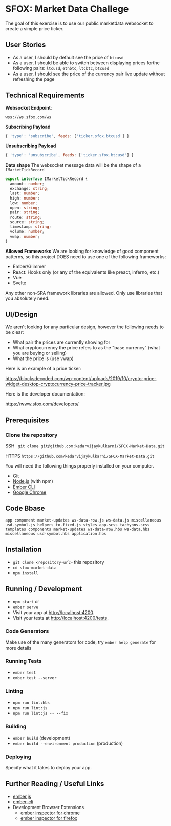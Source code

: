 # SFOX: Market Data Challege

The goal of this exercise is to use our public marketdata websocket to create a simple price ticker.

## User Stories
- As a user, I should by default see the price of `btcusd`
- As a user, I should be able to switch between displaying prices forthe following pairs: `ltcusd`, `ethbtc`, `ltcbtc`, `btcusd` 
- As a user, I should see the price of the currency pair live update without refreshing the page

## Technical Requirements

**Websocket Endpoint**: 

`wss://ws.sfox.com/ws` 

**Subscribing Payload**
```js
{ 'type': 'subscribe', feeds: ['ticker.sfox.btcusd'] }
```

**Unsubscribing Payload**
```js
{ 'type': 'unsubscribe', feeds: ['ticker.sfox.btcusd'] }
```

**Data shape**
The websocket message data will be the shape of a `IMarketTickRecord`

```ts
export interface IMarketTickRecord {
  amount: number;
  exchange: string;
  last: number;
  high: number;
  low: number;
  open: string;
  pair: string;
  route: string;
  source: string;
  timestamp: string;
  volume: number;
  vwap: number;
}
```

**Allowed Frameworks**
We are looking for knowledge of good component patterns, so this project DOES need to use one of the following frameworks: 
- Ember/Glimmer
- React: Hooks only (or any of the equivalents like preact, inferno, etc.)
- Vue
- Svelte

Any other non-SPA framework libraries are allowed. Only use libraries that you absolutely need.

## UI/Design

We aren't looking for any particular design, however the following needs to be clear:
- What pair the prices are currently showing for
- What cryptocurrency the price refers to as the "base currency" (what you are buying or selling)
- What the price is (use vwap)

Here is an example of a price ticker:

https://blocksdecoded.com/wp-content/uploads/2019/10/crypto-price-widget-desktop-cryptocurrency-price-tracker.jpg

Here is the developer documentation:

https://www.sfox.com/developers/

## Prerequisites

### Clone the repository

SSH ` git clone git@github.com:kedarvijaykulkarni/SFOX-Market-Data.git`

HTTPS `https://github.com/kedarvijaykulkarni/SFOX-Market-Data.git`

You will need the following things properly installed on your computer.

* [Git](https://git-scm.com/)
* [Node.js](https://nodejs.org/) (with npm)
* [Ember CLI](https://ember-cli.com/)
* [Google Chrome](https://google.com/chrome/)

## Code Bbase
`
  app
    component
      market-updates
        ws-data-row.js
        ws-data.js
      miscellaneous
        usd-symbol.js
    helpers
      to-fixed.js
    styles
      app.scss
      tachyons.scss
    templates
      components
        market-updates
          ws-data-row.hbs
          ws-data.hbs
        miscellaneous
          usd-symbol.hbs
      application.hbs
`
## Installation

* `git clone <repository-url>` this repository
* `cd sfox-market-data`
* `npm install`

## Running / Development

* `npm start` or
* `ember serve`
* Visit your app at [http://localhost:4200](http://localhost:4200).
* Visit your tests at [http://localhost:4200/tests](http://localhost:4200/tests).

### Code Generators

Make use of the many generators for code, try `ember help generate` for more details

### Running Tests

* `ember test`
* `ember test --server`

### Linting

* `npm run lint:hbs`
* `npm run lint:js`
* `npm run lint:js -- --fix`

### Building

* `ember build` (development)
* `ember build --environment production` (production)

### Deploying

Specify what it takes to deploy your app.

## Further Reading / Useful Links

* [ember.js](https://emberjs.com/)
* [ember-cli](https://ember-cli.com/)
* Development Browser Extensions
  * [ember inspector for chrome](https://chrome.google.com/webstore/detail/ember-inspector/bmdblncegkenkacieihfhpjfppoconhi)
  * [ember inspector for firefox](https://addons.mozilla.org/en-US/firefox/addon/ember-inspector/)
